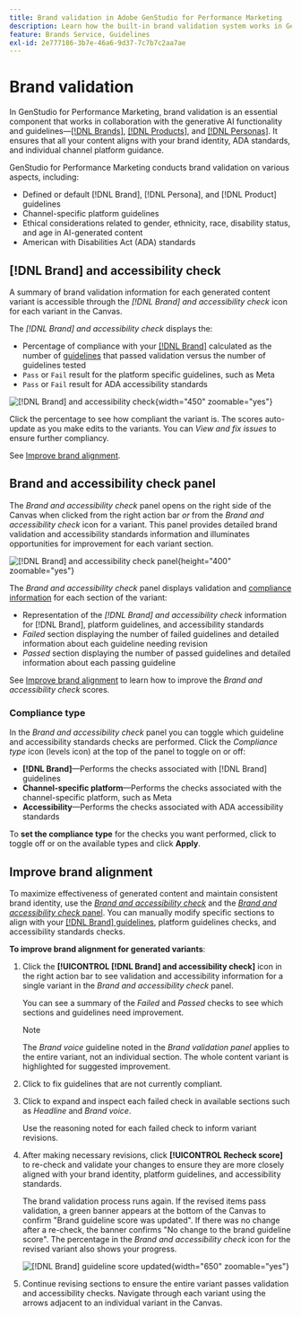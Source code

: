 ```yaml
---
title: Brand validation in Adobe GenStudio for Performance Marketing
description: Learn how the built-in brand validation system works in GenStudio for Performance Marketing.
feature: Brands Service, Guidelines
exl-id: 2e777186-3b7e-46a6-9d37-7c7b7c2aa7ae
---
```

# Brand validation

In GenStudio for Performance Marketing, brand validation is an essential component that works in collaboration with the generative AI functionality and guidelines—[[!DNL Brands]](/help/user-guide/guidelines/brands.md), [[!DNL Products]](/help/user-guide/guidelines/products.md), and [[!DNL Personas]](/help/user-guide/guidelines/personas.md). It ensures that all your content aligns with your brand identity, ADA standards, and individual channel platform guidance.

GenStudio for Performance Marketing conducts brand validation on various aspects, including:

* Defined or default [!DNL Brand], [!DNL Persona], and [!DNL Product] guidelines
* Channel-specific platform guidelines
* Ethical considerations related to gender, ethnicity, race, disability status, and age in AI-generated content
* American with Disabilities Act (ADA) standards

## [!DNL Brand] and accessibility check

A summary of brand validation information for each generated content variant is accessible through the _[!DNL Brand] and accessibility check_ icon for each variant in the Canvas.

The _[!DNL Brand] and accessibility check_ displays the:

* Percentage of compliance with your [[!DNL Brand]](brands.md) calculated as the number of [guidelines](overview.md) that passed validation versus the number of guidelines tested
* `Pass` or `Fail` result for the platform specific guidelines, such as Meta
* `Pass` or `Fail` result for ADA accessibility standards

![[!DNL Brand] and accessibility check](/help/assets/brand-compliance-check.png){width="450" zoomable="yes"}

Click the percentage to see how compliant the variant is. The scores auto-update as you make edits to the variants. You can _View and fix issues_ to ensure further compliancy.

See [Improve brand alignment](#improve-brand-alignment).

## Brand and accessibility check panel

The _Brand and accessibility check_ panel opens on the right side of the Canvas when clicked from the right action bar _or_ from the _Brand and accessibility check_ icon for a variant. This panel provides detailed brand validation and accessibility standards information and illuminates opportunities for improvement for each variant section.

![[!DNL Brand] and accessibility check panel](/help/assets/brand-validation-compliance.png){height="400" zoomable="yes"}

The _Brand and accessibility check_ panel displays validation and [compliance information](/help/user-guide/guidelines/overview.md#compliance) for each section of the variant:

* Representation of the _[!DNL Brand] and accessibility check_ information for [!DNL Brand], platform guidelines, and accessibility standards
* _Failed_ section displaying the number of failed guidelines and detailed information about each guideline needing revision
* _Passed_ section displaying the number of passed guidelines and detailed information about each passing guideline

See [Improve brand alignment](#improve-brand-alignment) to learn how to improve the _Brand and accessibility check_ scores.

### Compliance type

In the _Brand and accessibility check_ panel you can toggle which guideline and accessibility standards checks are performed. Click the _Compliance type_ icon (levels icon) at the top of the panel to toggle on or off:

* **[!DNL Brand]**—Performs the checks associated with [!DNL Brand] guidelines
* **Channel-specific platform**—Performs the checks associated with the channel-specific platform, such as Meta
* **Accessibility**—Performs the checks associated with ADA accessibility standards

To **set the compliance type** for the checks you want performed, click to toggle off or on the available types and click **Apply**.

## Improve brand alignment

To maximize effectiveness of generated content and maintain consistent brand identity, use the [_Brand and accessibility check_](#brand-and-accessibility-check) and the [_Brand and accessibility check_ panel](#brand-and-accessibility-check-panel). You can manually modify specific sections to align with your [[!DNL Brand] guidelines](brands.md), platform guidelines checks, and accessibility standards checks.

**To improve brand alignment for generated variants**:

1. Click the **[!UICONTROL [!DNL Brand] and accessibility check]** icon in the right action bar to see validation and accessibility information for a single variant in the _Brand and accessibility check_ panel.

   You can see a summary of the _Failed_ and _Passed_ checks to see which sections and guidelines need improvement.

   >[!NOTE]
   >
   > The _Brand voice_ guideline noted in the _Brand validation panel_ applies to the entire variant, not an individual section. The whole content variant is highlighted for suggested improvement.

1. Click to fix guidelines that are not currently compliant.
1. Click to expand and inspect each failed check in available sections such as _Headline_ and _Brand voice_.

   Use the reasoning noted for each failed check to inform variant revisions.

1. After making necessary revisions, click **[!UICONTROL Recheck score]** to re-check and validate your changes to ensure they are more closely aligned with your brand identity, platform guidelines, and accessibility standards.

   The brand validation process runs again. If the revised items pass validation, a green banner appears at the bottom of the Canvas to confirm "Brand guideline score was updated". If there was no change after a re-check, the banner confirms "No change to the brand guideline score". The percentage in the _Brand and accessibility check_ icon for the revised variant also shows your progress.

   ![[!DNL Brand] guideline score updated](/help/assets/score-updated.png){width="650" zoomable="yes"}

1. Continue revising sections to ensure the entire variant passes validation and accessibility checks. Navigate through each variant using the arrows adjacent to an individual variant in the Canvas.

